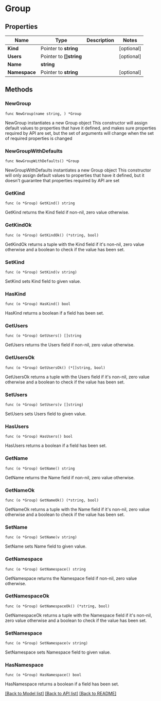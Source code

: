 # Group

## Properties

Name | Type | Description | Notes
------------ | ------------- | ------------- | -------------
**Kind** | Pointer to **string** |  | [optional] 
**Users** | Pointer to **[]string** |  | [optional] 
**Name** | **string** |  | 
**Namespace** | Pointer to **string** |  | [optional] 

## Methods

### NewGroup

`func NewGroup(name string, ) *Group`

NewGroup instantiates a new Group object
This constructor will assign default values to properties that have it defined,
and makes sure properties required by API are set, but the set of arguments
will change when the set of required properties is changed

### NewGroupWithDefaults

`func NewGroupWithDefaults() *Group`

NewGroupWithDefaults instantiates a new Group object
This constructor will only assign default values to properties that have it defined,
but it doesn't guarantee that properties required by API are set

### GetKind

`func (o *Group) GetKind() string`

GetKind returns the Kind field if non-nil, zero value otherwise.

### GetKindOk

`func (o *Group) GetKindOk() (*string, bool)`

GetKindOk returns a tuple with the Kind field if it's non-nil, zero value otherwise
and a boolean to check if the value has been set.

### SetKind

`func (o *Group) SetKind(v string)`

SetKind sets Kind field to given value.

### HasKind

`func (o *Group) HasKind() bool`

HasKind returns a boolean if a field has been set.

### GetUsers

`func (o *Group) GetUsers() []string`

GetUsers returns the Users field if non-nil, zero value otherwise.

### GetUsersOk

`func (o *Group) GetUsersOk() (*[]string, bool)`

GetUsersOk returns a tuple with the Users field if it's non-nil, zero value otherwise
and a boolean to check if the value has been set.

### SetUsers

`func (o *Group) SetUsers(v []string)`

SetUsers sets Users field to given value.

### HasUsers

`func (o *Group) HasUsers() bool`

HasUsers returns a boolean if a field has been set.

### GetName

`func (o *Group) GetName() string`

GetName returns the Name field if non-nil, zero value otherwise.

### GetNameOk

`func (o *Group) GetNameOk() (*string, bool)`

GetNameOk returns a tuple with the Name field if it's non-nil, zero value otherwise
and a boolean to check if the value has been set.

### SetName

`func (o *Group) SetName(v string)`

SetName sets Name field to given value.


### GetNamespace

`func (o *Group) GetNamespace() string`

GetNamespace returns the Namespace field if non-nil, zero value otherwise.

### GetNamespaceOk

`func (o *Group) GetNamespaceOk() (*string, bool)`

GetNamespaceOk returns a tuple with the Namespace field if it's non-nil, zero value otherwise
and a boolean to check if the value has been set.

### SetNamespace

`func (o *Group) SetNamespace(v string)`

SetNamespace sets Namespace field to given value.

### HasNamespace

`func (o *Group) HasNamespace() bool`

HasNamespace returns a boolean if a field has been set.


[[Back to Model list]](../README.md#documentation-for-models) [[Back to API list]](../README.md#documentation-for-api-endpoints) [[Back to README]](../README.md)


